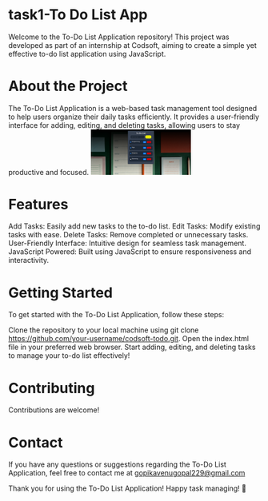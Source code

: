 # task1-To Do List App
Welcome to the To-Do List Application repository! This project was developed as part of an internship at Codsoft, aiming to create a simple yet effective to-do list application using JavaScript.

# About the Project
The To-Do List Application is a web-based task management tool designed to help users organize their daily tasks efficiently. It provides a user-friendly interface for adding, editing, and deleting tasks, allowing users to stay productive and focused.
<img src="to-do-list.png" alt="screenshot" width="200"/>


# Features
Add Tasks: Easily add new tasks to the to-do list.
Edit Tasks: Modify existing tasks with ease.
Delete Tasks: Remove completed or unnecessary tasks.
User-Friendly Interface: Intuitive design for seamless task management.
JavaScript Powered: Built using JavaScript to ensure responsiveness and interactivity.

# Getting Started
To get started with the To-Do List Application, follow these steps:

Clone the repository to your local machine using git clone https://github.com/your-username/codsoft-todo.git.
Open the index.html file in your preferred web browser.
Start adding, editing, and deleting tasks to manage your to-do list effectively!

# Contributing
Contributions are welcome!
# Contact
If you have any questions or suggestions regarding the To-Do List Application, feel free to contact me at gopikavenugopal229@gmail.com

Thank you for using the To-Do List Application! Happy task managing! 🚀
